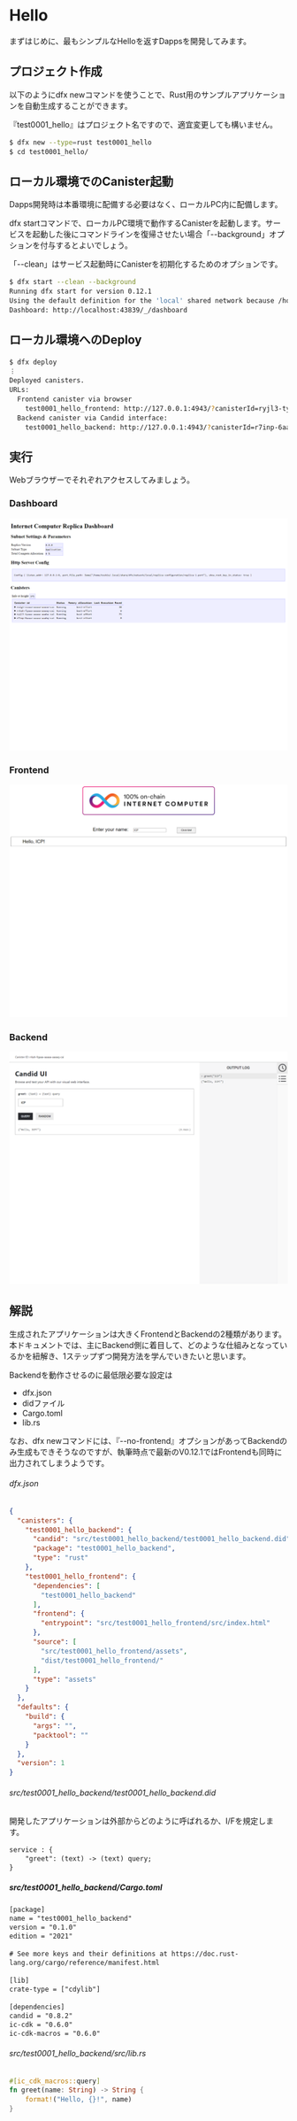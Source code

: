 # Hello

まずはじめに、最もシンプルなHelloを返すDappsを開発してみます。

## プロジェクト作成

以下のようにdfx newコマンドを使うことで、Rust用のサンプルアプリケーションを自動生成することができます。

『test0001_hello』はプロジェクト名ですので、適宜変更しても構いません。

```bash
$ dfx new --type=rust test0001_hello
$ cd test0001_hello/
```

## ローカル環境でのCanister起動

Dapps開発時は本番環境に配備する必要はなく、ローカルPC内に配備します。

dfx startコマンドで、ローカルPC環境で動作するCanisterを起動します。サービスを起動した後にコマンドラインを復帰させたい場合「--background」オプションを付与するとよいでしょう。

「--clean」はサービス起動時にCanisterを初期化するためのオプションです。

```bash
$ dfx start --clean --background
Running dfx start for version 0.12.1
Using the default definition for the 'local' shared network because /home/toshio/.config/dfx/networks.json does not exist.
Dashboard: http://localhost:43839/_/dashboard
```

## ローカル環境へのDeploy

```bash
$ dfx deploy
︙
Deployed canisters.
URLs:
  Frontend canister via browser
    test0001_hello_frontend: http://127.0.0.1:4943/?canisterId=ryjl3-tyaaa-aaaaa-aaaba-cai
  Backend canister via Candid interface:
    test0001_hello_backend: http://127.0.0.1:4943/?canisterId=r7inp-6aaaa-aaaaa-aaabq-cai&id=rrkah-fqaaa-aaaaa-aaaaq-cai
```

## 実行

Webブラウザーでそれぞれアクセスしてみましょう。

### Dashboard

![](../.gitbook/assets/test0001_hello_01_dashboard.png)

### Frontend

![](../.gitbook/assets/test0001_hello_02_frontend.png)

### Backend

![](../.gitbook/assets/test0001_hello_03_backend.png)

## 解説

生成されたアプリケーションは大きくFrontendとBackendの2種類があります。本ドキュメントでは、主にBackend側に着目して、どのような仕組みとなっているかを紐解き、1ステップずつ開発方法を学んでいきたいと思います。

Backendを動作させるのに最低限必要な設定は

- dfx.json
- didファイル
- Cargo.toml
- lib.rs

なお、dfx newコマンドには、『--no-frontend』オプションがあってBackendのみ生成もできそうなのですが、執筆時点で最新のV0.12.1ではFrontendも同時に出力されてしまうようです。

###### dfx.json

```json
{
  "canisters": {
    "test0001_hello_backend": {
      "candid": "src/test0001_hello_backend/test0001_hello_backend.did",
      "package": "test0001_hello_backend",
      "type": "rust"
    },
    "test0001_hello_frontend": {
      "dependencies": [
        "test0001_hello_backend"
      ],
      "frontend": {
        "entrypoint": "src/test0001_hello_frontend/src/index.html"
      },
      "source": [
        "src/test0001_hello_frontend/assets",
        "dist/test0001_hello_frontend/"
      ],
      "type": "assets"
    }
  },
  "defaults": {
    "build": {
      "args": "",
      "packtool": ""
    }
  },
  "version": 1
}
```

###### src/test0001_hello_backend/test0001_hello_backend.did

開発したアプリケーションは外部からどのように呼ばれるか、I/Fを規定します。

```text
service : {
    "greet": (text) -> (text) query;
}
```

##### src/test0001_hello_backend/Cargo.toml

```
[package]
name = "test0001_hello_backend"
version = "0.1.0"
edition = "2021"

# See more keys and their definitions at https://doc.rust-lang.org/cargo/reference/manifest.html

[lib]
crate-type = ["cdylib"]

[dependencies]
candid = "0.8.2"
ic-cdk = "0.6.0"
ic-cdk-macros = "0.6.0"
```

###### src/test0001_hello_backend/src/lib.rs

```rust
#[ic_cdk_macros::query]
fn greet(name: String) -> String {
    format!("Hello, {}!", name)
}
```
